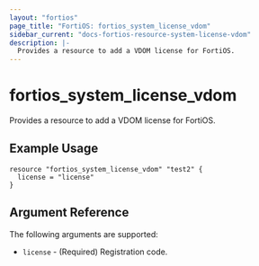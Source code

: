 ```yaml
---
layout: "fortios"
page_title: "FortiOS: fortios_system_license_vdom"
sidebar_current: "docs-fortios-resource-system-license-vdom"
description: |-
  Provides a resource to add a VDOM license for FortiOS.
---
```


# fortios_system_license_vdom
Provides a resource to add a VDOM license for FortiOS.

## Example Usage
```hcl
resource "fortios_system_license_vdom" "test2" {
  license = "license"
}
```

## Argument Reference
The following arguments are supported:

* `license` - (Required) Registration code.
